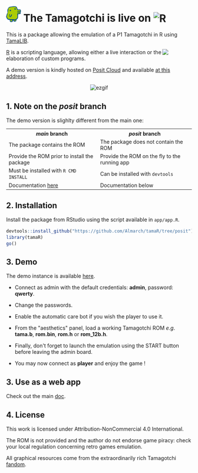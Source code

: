 # <img src="inst/www/icon.png" alt="TaMaGoTcHi" width="40"/> The Tamagotchi is live on <img src="https://cran.r-project.org/Rlogo.svg" alt="R" width="45"/>

This is a package allowing the emulation of a P1 Tamagotchi in R using [TamaLIB](https://github.com/jcrona/tamalib).

<img src="https://docs.posit.co/images/product-icons/posit-icon-fullcolor.png" width="80px" align="right"/>

[R](https://r-project.org) is a scripting language, allowing either a live interaction or the elaboration of custom programs.

A demo version is kindly hosted on [Posit Cloud](https://posit.co) and available [at this address](https://almarch.shinyapps.io/tamaR).

<p align="center"><img src="https://github.com/user-attachments/assets/fe3c4fdd-2a94-4edd-ae6a-c61e2424b517" alt = "ezgif" width="400px"/></p>

## 1. Note on the <i>posit</i> branch

The demo version is slighlty different from the main one:

<table>
    <tr>
        <th><i>main</i> branch</th><th><i>posit</i> branch</th>
    </tr>
    <tr>
        <td>The package contains the ROM</td><td>The package does not contain the ROM</td>
    </tr>
    <tr>
        <td>Provide the ROM prior to install the package</td><td>Provide the ROM on the fly to the running app</td>
    </tr>
    <tr>
        <td>Must be installed with <code>R CMD INSTALL</code></td><td>Can be installed with <code>devtools</code></td>
    </tr>
    <tr>
        <td>Documentation <a href = https://github.com/Almarch/tamaR/tree/main>here</a></td><td>Documentation below</td>
    </tr>
</table>


## 2. Installation

Install the package from RStudio using the script available in `app/app.R`.

```r
devtools::install_github("https://github.com/Almarch/tamaR/tree/posit")
library(tamaR)
go()
```

## 3. Demo

The demo instance is available [here](https://almarch.shinyapps.io/tamaR).

- Connect as admin with the default credentials: **admin**, password: **qwerty**.

- Change the passwords.

- Enable the automatic care bot if you wish the player to use it.

- From the "aesthetics" panel, load a working Tamagotchi ROM <i>e.g</i>. **tama.b**, **rom.bin**, **rom.h** or **rom_12b.h**.

- Finally, don't forget to launch the emulation using the START button before leaving the admin board.

- You may now connect as **player** and enjoy the game !

## 3. Use as a web app

Check out the main [doc](https://github.com/Almarch/tamaR/tree/main#5-use-as-a-web-app).

## 4. License 

This work is licensed under Attribution-NonCommercial 4.0 International.

The ROM is not provided and the author do not endorse game piracy: check your local regulation concerning retro games emulation.

All graphical resources come from the extraordinarily rich Tamagotchi [fandom](https://tamagotchi.fandom.com/wiki/Tamagotchi_(1996_Pet)).
